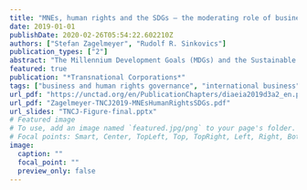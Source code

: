 ```yaml
---
title: "MNEs, human rights and the SDGs – the moderating role of business and human rights governance"
date: 2019-01-01
publishDate: 2020-02-26T05:54:22.602210Z
authors: ["Stefan Zagelmeyer", "Rudolf R. Sinkovics"]
publication_types: ["2"]
abstract: "The Millennium Development Goals (MDGs) and the Sustainable Development Goals (SDGs) ascribe specific roles to business organizations and have thus invigorated discussions on the link between the activities of multinational enterprises (MNEs) and international development. In the development of the MDGs and the SDGs, the human rights-related capabilities approach to development has featured prominently. Yet, so far, international business research on the links between MNEs and sustainable management has largely overlooked the human rights aspect. This paper integrates human rights into the debate on the role of business activities in sustainable development. Drawing on the business and human rights (BHR) governance approach, which analyses the governance mechanisms and structures that govern the relationships between human rights duty-bearers and human rights-holders in the business and human rights field, the paper argues that BHR governance can act as moderator in the design, implementation and evaluation of business policies and practices seeking to contribute to the advancement of the SDGs. It shows how BHR governance may support, positively influence and reinforce the impact of private sector activities on international sustainable development."
featured: true
publication: "*Transnational Corporations*"
tags: ["business and human rights governance", "international business", "Millennium Development Goals", "multinational enterprises", "Sustainable Development Goals", "UNGPs", "UN Guiding Principles on Business and Human Rights"]
url_pdf: "https://unctad.org/en/PublicationChapters/diaeia2019d3a2_en.pdf"
url_pdf: "Zagelmeyer-TNCJ2019-MNEsHumanRightsSDGs.pdf"
url_slides: "TNCJ-Figure-final.pptx"
# Featured image
# To use, add an image named `featured.jpg/png` to your page's folder.
# Focal points: Smart, Center, TopLeft, Top, TopRight, Left, Right, BottomLeft, Bottom, BottomRight.
image:
  caption: ""
  focal_point: ""
  preview_only: false
---
```

